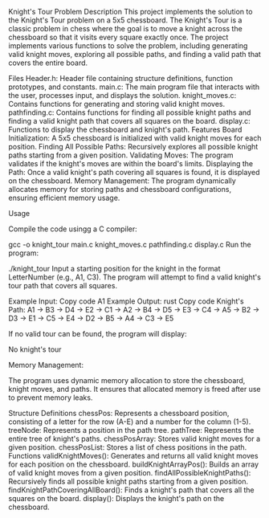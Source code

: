 Knight's Tour Problem
Description
This project implements the solution to the Knight's Tour problem on a 5x5 chessboard. The Knight's Tour is a classic problem in chess where the goal is to move a knight across the chessboard so that it visits every square exactly once. The project implements various functions to solve the problem, including generating valid knight moves, exploring all possible paths, and finding a valid path that covers the entire board.

Files
Header.h: Header file containing structure definitions, function prototypes, and constants.
main.c: The main program file that interacts with the user, processes input, and displays the solution.
knight_moves.c: Contains functions for generating and storing valid knight moves.
pathfinding.c: Contains functions for finding all possible knight paths and finding a valid knight path that covers all squares on the board.
display.c: Functions to display the chessboard and knight's path.
Features
Board Initialization: A 5x5 chessboard is initialized with valid knight moves for each position.
Finding All Possible Paths: Recursively explores all possible knight paths starting from a given position.
Validating Moves: The program validates if the knight's moves are within the board's limits.
Displaying the Path: Once a valid knight's path covering all squares is found, it is displayed on the chessboard.
Memory Management: The program dynamically allocates memory for storing paths and chessboard configurations, ensuring efficient memory usage.

Usage

Compile the code usingg a C compiler:


gcc -o knight_tour main.c knight_moves.c pathfinding.c display.c
Run the program:


./knight_tour
Input a starting position for the knight in the format LetterNumber (e.g., A1, C3). The program will attempt to find a valid knight's tour path that covers all squares.

Example Input:
Copy code
A1
Example Output:
rust
Copy code
Knight's Path:
A1 -> B3 -> D4 -> E2 -> C1 -> A2 -> B4 -> D5 -> E3 -> C4 -> A5 -> B2 -> D3 -> E1 -> C5 -> E4 -> D2 -> B5 -> A4 -> C3 -> E5

If no valid tour can be found, the program will display:

No knight's tour

Memory Management:

The program uses dynamic memory allocation to store the chessboard, knight moves, and paths. It ensures that allocated memory is freed after use to prevent memory leaks.

Structure Definitions
chessPos: Represents a chessboard position, consisting of a letter for the row (A-E) and a number for the column (1-5).
treeNode: Represents a position in the path tree.
pathTree: Represents the entire tree of knight's paths.
chessPosArray: Stores valid knight moves for a given position.
chessPosList: Stores a list of chess positions in the path.
Functions
validKnightMoves(): Generates and returns all valid knight moves for each position on the chessboard.
buildKnightArrayPos(): Builds an array of valid knight moves from a given position.
findAllPossibleKnightPaths(): Recursively finds all possible knight paths starting from a given position.
findKnightPathCoveringAllBoard(): Finds a knight's path that covers all the squares on the board.
display(): Displays the knight's path on the chessboard.

